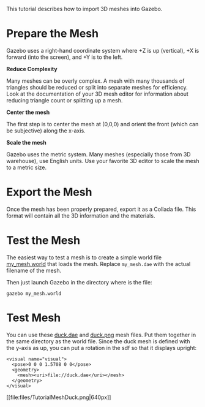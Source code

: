 This tutorial describes how to import 3D meshes into Gazebo.

# Prepare the Mesh

Gazebo uses a right-hand coordinate system where +Z is up (vertical), +X is forward (into the screen), and +Y is to the left.

**Reduce Complexity**

 Many meshes can be overly complex. A mesh with many thousands of triangles should be reduced or split into separate meshes for efficiency. Look at the documentation of your 3D mesh editor for information about reducing triangle count or splitting up a mesh.

**Center the mesh**

 The first step is to center the mesh at (0,0,0) and orient the front (which can be subjective) along the x-axis.

**Scale the mesh**

 Gazebo uses the metric system. Many meshes (especially those from 3D warehouse), use English units. Use your favorite 3D editor to scale the mesh to a metric size.

# Export the Mesh ###

Once the mesh has been properly prepared, export it as a Collada file. This format will contain all the 3D information and the materials.

# Test the Mesh ###

The easiest way to test a mesh is to create a simple world file [my_mesh.world](http://bitbucket.org/osrf/gazebo_tutorials/raw/default/import_mesh/files/my_mesh.world) that loads the mesh. Replace `my_mesh.dae` with the actual filename of the mesh.

<include from='/#include/' src='http://bitbucket.org/osrf/gazebo_tutorials/raw/default/import_mesh/files/my_mesh.world' />

Then just launch Gazebo in the directory where is the file:

~~~
gazebo my_mesh.world
~~~

# Test Mesh ###

You can use these [duck.dae](http://www.c3dl.org/wp-content/2.0Release/Resources/duck.dae) and [duck.png](http://www.c3dl.org/wp-content/2.0Release/Resources/duck.png) mesh files. Put them together in the same directory as the world file. Since the duck mesh is defined with the y-axis as up, you can put a rotation in the sdf so that it displays upright:

~~~
<visual name="visual">
  <pose>0 0 0 1.5708 0 0</pose>
  <geometry>
    <mesh><uri>file://duck.dae</uri></mesh>
  </geometry>
</visual>
~~~

[[file:files/TutorialMeshDuck.png|640px]]
